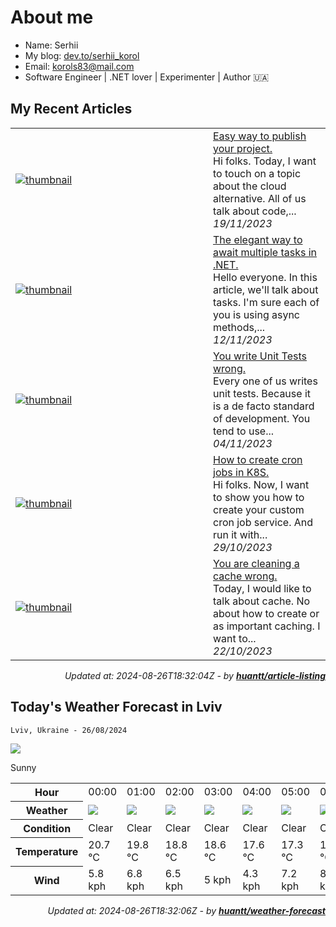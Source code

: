 # About me

- Name: Serhii
- My blog: [dev.to/serhii_korol](https://dev.to/serhii_korol_ab7776c50dba)
- Email: [korols83@mail.com](mailto:korols83@mail.com)
- Software Engineer | .NET lover | Experimenter | Author 🇺🇦

## My Recent Articles


<table>
        <tr>
            <td width="300px">
                <a href="https://dev.to/serhii_korol_ab7776c50dba/easy-way-to-publish-your-project-1kp8"><img src="https://media.dev.to/cdn-cgi/image/width=1000,height=420,fit=cover,gravity=auto,format=auto/https%3A%2F%2Fdev-to-uploads.s3.amazonaws.com%2Fuploads%2Farticles%2Fb84848p4p0mcw4501449.png" alt="thumbnail"></a>
            </td>
            <td>
                <a href="https://dev.to/serhii_korol_ab7776c50dba/easy-way-to-publish-your-project-1kp8">Easy way to publish your project.</a>
                <div>Hi folks. Today, I want to touch on a topic about the cloud alternative. All of us talk about code,...</div>
                <div><i>19/11/2023</i></div>
            </td>
        </tr>
        <tr>
            <td width="300px">
                <a href="https://dev.to/serhii_korol_ab7776c50dba/the-elegant-way-to-await-multiple-tasks-in-net-11pl"><img src="https://media.dev.to/cdn-cgi/image/width=1000,height=420,fit=cover,gravity=auto,format=auto/https%3A%2F%2Fdev-to-uploads.s3.amazonaws.com%2Fuploads%2Farticles%2Fhftjg36f96qlmsj0jm5z.jpg" alt="thumbnail"></a>
            </td>
            <td>
                <a href="https://dev.to/serhii_korol_ab7776c50dba/the-elegant-way-to-await-multiple-tasks-in-net-11pl">The elegant way to await multiple tasks in .NET.</a>
                <div>Hello everyone. In this article, we&#39;ll talk about tasks. I&#39;m sure each of you is using async methods,...</div>
                <div><i>12/11/2023</i></div>
            </td>
        </tr>
        <tr>
            <td width="300px">
                <a href="https://dev.to/serhii_korol_ab7776c50dba/you-write-unit-tests-wrong-5d9f"><img src="https://media.dev.to/cdn-cgi/image/width=1000,height=420,fit=cover,gravity=auto,format=auto/https%3A%2F%2Fdev-to-uploads.s3.amazonaws.com%2Fuploads%2Farticles%2Fze1w904jlo4fzso8y0ty.jpg" alt="thumbnail"></a>
            </td>
            <td>
                <a href="https://dev.to/serhii_korol_ab7776c50dba/you-write-unit-tests-wrong-5d9f">You write Unit Tests wrong.</a>
                <div>Every one of us writes unit tests. Because it is a de facto standard of development. You tend to use...</div>
                <div><i>04/11/2023</i></div>
            </td>
        </tr>
        <tr>
            <td width="300px">
                <a href="https://dev.to/serhii_korol_ab7776c50dba/how-to-create-cron-jobs-in-k8s-405m"><img src="https://media.dev.to/cdn-cgi/image/width=1000,height=420,fit=cover,gravity=auto,format=auto/https%3A%2F%2Fdev-to-uploads.s3.amazonaws.com%2Fuploads%2Farticles%2Fl6artnd1z8pj4u1clsjx.jpg" alt="thumbnail"></a>
            </td>
            <td>
                <a href="https://dev.to/serhii_korol_ab7776c50dba/how-to-create-cron-jobs-in-k8s-405m">How to create cron jobs in K8S.</a>
                <div>Hi folks. Now, I want to show you how to create your custom cron job service. And run it with...</div>
                <div><i>29/10/2023</i></div>
            </td>
        </tr>
        <tr>
            <td width="300px">
                <a href="https://dev.to/serhii_korol_ab7776c50dba/you-are-cleaning-a-cache-wrong-1hjo"><img src="https://media.dev.to/cdn-cgi/image/width=1000,height=420,fit=cover,gravity=auto,format=auto/https%3A%2F%2Fdev-to-uploads.s3.amazonaws.com%2Fuploads%2Farticles%2F3nz7azlu6bf303ipt3mr.jpg" alt="thumbnail"></a>
            </td>
            <td>
                <a href="https://dev.to/serhii_korol_ab7776c50dba/you-are-cleaning-a-cache-wrong-1hjo">You are cleaning a cache wrong.</a>
                <div>Today, I would like to talk about cache. No about how to create or as important caching. I want to...</div>
                <div><i>22/10/2023</i></div>
            </td>
        </tr>
</table>

<div align="right">

*Updated at: 2024-08-26T18:32:04Z - by **[huantt/article-listing](https://github.com/huantt/article-listing)***

</div>

## Today's Weather Forecast in Lviv



`Lviv, Ukraine - 26/08/2024`

<img src="https://cdn.weatherapi.com/weather/64x64/day/113.png"/>

Sunny


<table>
    <tr>
        <th>Hour</th>
        <td>00:00</td><td>01:00</td><td>02:00</td><td>03:00</td><td>04:00</td><td>05:00</td><td>06:00</td><td>07:00</td><td>08:00</td><td>09:00</td><td>10:00</td><td>11:00</td><td>12:00</td><td>13:00</td><td>14:00</td><td>15:00</td><td>16:00</td><td>17:00</td><td>18:00</td><td>19:00</td><td>20:00</td><td>21:00</td><td>22:00</td><td>23:00</td>
    </tr>
    <tr>
        <th>Weather</th>
        <td><img src="https://cdn.weatherapi.com/weather/64x64/night/113.png"></img></td><td><img src="https://cdn.weatherapi.com/weather/64x64/night/113.png"></img></td><td><img src="https://cdn.weatherapi.com/weather/64x64/night/113.png"></img></td><td><img src="https://cdn.weatherapi.com/weather/64x64/night/113.png"></img></td><td><img src="https://cdn.weatherapi.com/weather/64x64/night/113.png"></img></td><td><img src="https://cdn.weatherapi.com/weather/64x64/night/113.png"></img></td><td><img src="https://cdn.weatherapi.com/weather/64x64/night/113.png"></img></td><td><img src="https://cdn.weatherapi.com/weather/64x64/day/113.png"></img></td><td><img src="https://cdn.weatherapi.com/weather/64x64/day/113.png"></img></td><td><img src="https://cdn.weatherapi.com/weather/64x64/day/113.png"></img></td><td><img src="https://cdn.weatherapi.com/weather/64x64/day/113.png"></img></td><td><img src="https://cdn.weatherapi.com/weather/64x64/day/113.png"></img></td><td><img src="https://cdn.weatherapi.com/weather/64x64/day/113.png"></img></td><td><img src="https://cdn.weatherapi.com/weather/64x64/day/113.png"></img></td><td><img src="https://cdn.weatherapi.com/weather/64x64/day/113.png"></img></td><td><img src="https://cdn.weatherapi.com/weather/64x64/day/113.png"></img></td><td><img src="https://cdn.weatherapi.com/weather/64x64/day/113.png"></img></td><td><img src="https://cdn.weatherapi.com/weather/64x64/day/113.png"></img></td><td><img src="https://cdn.weatherapi.com/weather/64x64/day/113.png"></img></td><td><img src="https://cdn.weatherapi.com/weather/64x64/day/113.png"></img></td><td><img src="https://cdn.weatherapi.com/weather/64x64/day/113.png"></img></td><td><img src="https://cdn.weatherapi.com/weather/64x64/night/113.png"></img></td><td><img src="https://cdn.weatherapi.com/weather/64x64/night/113.png"></img></td><td><img src="https://cdn.weatherapi.com/weather/64x64/night/113.png"></img></td>
    </tr>
    <tr>
        <th>Condition</th>
        <td width="200px">Clear </td><td width="200px">Clear </td><td width="200px">Clear </td><td width="200px">Clear </td><td width="200px">Clear </td><td width="200px">Clear </td><td width="200px">Clear </td><td width="200px">Sunny</td><td width="200px">Sunny</td><td width="200px">Sunny</td><td width="200px">Sunny</td><td width="200px">Sunny</td><td width="200px">Sunny</td><td width="200px">Sunny</td><td width="200px">Sunny</td><td width="200px">Sunny</td><td width="200px">Sunny</td><td width="200px">Sunny</td><td width="200px">Sunny</td><td width="200px">Sunny</td><td width="200px">Sunny</td><td width="200px">Clear </td><td width="200px">Clear </td><td width="200px">Clear </td>
    </tr>
    <tr>
        <th>Temperature</th>
        <td>20.7 °C</td><td>19.8 °C</td><td>18.8 °C</td><td>18.6 °C</td><td>17.6 °C</td><td>17.3 °C</td><td>16.4 °C</td><td>17.9 °C</td><td>20.6 °C</td><td>23 °C</td><td>25.2 °C</td><td>27.4 °C</td><td>29 °C</td><td>30.3 °C</td><td>31.3 °C</td><td>31.9 °C</td><td>32.1 °C</td><td>32 °C</td><td>30.2 °C</td><td>26.3 °C</td><td>24.1 °C</td><td>23.1 °C</td><td>22.4 °C</td><td>22.1 °C</td>
    </tr>
    <tr>
        <th>Wind</th>
        <td>5.8 kph</td><td>6.8 kph</td><td>6.5 kph</td><td>5 kph</td><td>4.3 kph</td><td>7.2 kph</td><td>8.6 kph</td><td>7.9 kph</td><td>7.9 kph</td><td>9 kph</td><td>9.4 kph</td><td>10.4 kph</td><td>9.7 kph</td><td>9 kph</td><td>8.6 kph</td><td>7.2 kph</td><td>5.4 kph</td><td>4 kph</td><td>6.8 kph</td><td>9.7 kph</td><td>7.6 kph</td><td>5.4 kph</td><td>4.3 kph</td><td>7.2 kph</td>
    </tr>
</table>


<div align="right">

*Updated at: 2024-08-26T18:32:06Z - by **[huantt/weather-forecast](https://github.com/huantt/weather-forecast)***

</div>